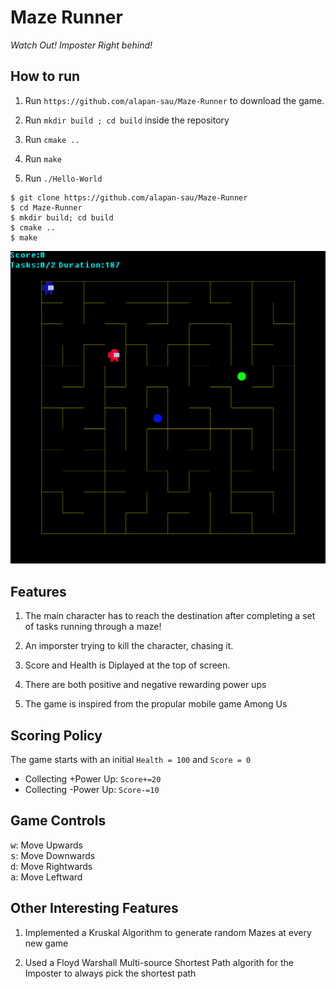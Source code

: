 # Maze Runner
<i>Watch Out! Imposter Right behind!</i>

## How to run

1. Run `https://github.com/alapan-sau/Maze-Runner` to download the game.

2. Run `mkdir build ; cd build` inside the repository

3. Run `cmake ..`

4. Run `make`

5. Run `./Hello-World`


```shell
$ git clone https://github.com/alapan-sau/Maze-Runner
$ cd Maze-Runner
$ mkdir build; cd build
$ cmake ..
$ make
```

<img src="game.png">

## Features

1. The main character has to reach the destination after completing a set of tasks running through a maze!

2. An imporster trying to kill the character, chasing it.

3. Score and Health is Diplayed at the top of screen.

4. There are both positive and negative rewarding power ups

5. The game is inspired from the propular mobile game Among Us

## Scoring Policy

The game starts with an initial `Health = 100` and `Score = 0`

- Collecting +Power Up: `Score+=20`
- Collecting -Power Up: `Score-=10`

## Game Controls

 <kbd>w</kbd>: Move Upwards<br>
 <kbd>s</kbd>: Move Downwards <br>
 <kbd>d</kbd>: Move Rightwards <br>
<kbd>a</kbd>: Move Leftward <br>

## Other Interesting Features

1. Implemented a Kruskal Algorithm to generate random Mazes at every new game

2. Used a Floyd Warshall Multi-source Shortest Path algorith for the Imposter to always pick the shortest path
